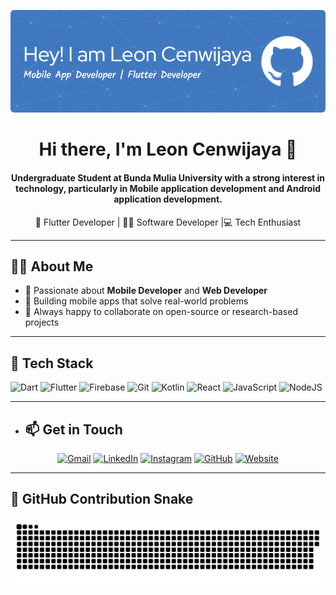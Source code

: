 ![Header](https://github.com/leoncen26/leoncen26/blob/main/header_github.png)

<h1 align="center">Hi there, I'm Leon Cenwijaya 👋</h1>
<h4 align="center">Undergraduate Student at Bunda Mulia University with a strong interest
in technology, particularly in Mobile application development and Android application development. </h4>

<p align="center">
  🚀 Flutter Developer | 🧑‍💻  Software Developer |💻 Tech Enthusiast 
</p>

---

## 👨‍💻 About Me

- 🧠 Passionate about **Mobile Developer** and **Web Developer**
- 📲 Building mobile apps that solve real-world problems
- 💬 Always happy to collaborate on open-source or research-based projects

---

## 🔧 Tech Stack

![Dart](https://img.shields.io/badge/-Dart-0175C2?style=for-the-badge&logo=dart&logoColor=white)
![Flutter](https://img.shields.io/badge/-Flutter-02569B?style=for-the-badge&logo=flutter&logoColor=white)
![Firebase](https://img.shields.io/badge/-Firebase-FFCA28?style=for-the-badge&logo=firebase&logoColor=black)
![Git](https://img.shields.io/badge/-Git-F05032?style=for-the-badge&logo=git&logoColor=white)
![Kotlin](https://img.shields.io/badge/-Kotlin-7F52FF?style=for-the-badge&logo=kotlin&logoColor=white)
![React](https://img.shields.io/badge/-React-61DAFB?style=for-the-badge&logo=react&logoColor=black)
![JavaScript](https://img.shields.io/badge/-JavaScript-F7DF1E?style=for-the-badge&logo=javascript&logoColor=black)
![NodeJS](https://img.shields.io/badge/Node%20js-339933?style=for-the-badge&logo=nodedotjs&logoColor=white)


---

- ## 📫 Get in Touch

<p align="center">
  <a href="https://mail.google.com/mail/?view=cm&to=leoncen123@gmail.com"><img src="https://img.icons8.com/color/48/000000/gmail--v1.png" alt="Gmail"/></a>
  <a href="https://www.linkedin.com/in/leon-cenwijaya/"><img src="https://img.icons8.com/color/48/000000/linkedin.png" alt="LinkedIn"/></a>
  <a href="https://instagram.com/leonchang02"><img src="https://img.icons8.com/color/48/000000/instagram-new--v1.png" alt="Instagram"/></a>
  <a href="https://github.com/leoncen26"><img src="https://img.icons8.com/ios-glyphs/48/000000/github.png" alt="GitHub"/></a>
  <a href="https://leoncen26.github.io/Leoncen-Portfolio/" target="_blank"><img src="https://img.icons8.com/ios-glyphs/48/000000/domain.png" alt="Website"/></a>

</p>



---

## 🐍 GitHub Contribution Snake

<picture>
  <source media="(prefers-color-scheme: dark)" srcset="https://raw.githubusercontent.com/leoncen26/leoncen26/output/github-snake-dark.svg" />
  <source media="(prefers-color-scheme: light)" srcset="https://raw.githubusercontent.com/leoncen26/leoncen26/output/github-snake-light.svg" />
  <img src="https://raw.githubusercontent.com/leoncen26/leoncen26/output/github-snake-dark.svg" alt="GitHub Contribution Snake" />
</picture>


###
